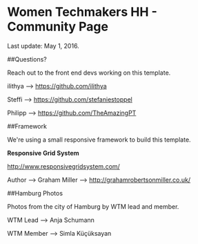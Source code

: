 # Women Techmakers HH - Community Page

Last update: May 1, 2016.

##Questions?

Reach out to the front end devs working on this template.

ilithya --> https://github.com/ilithya

Steffi --> https://github.com/stefaniestoppel

Philipp --> https://github.com/TheAmazingPT

##Framework

We're using a small responsive framework to build this template.

**Responsive Grid System**

http://www.responsivegridsystem.com/

Author --> Graham Miller --> http://grahamrobertsonmiller.co.uk/ 

##Hamburg Photos

Photos from the city of Hamburg by WTM lead and member.

WTM Lead --> Anja Schumann

WTM Member --> Simla K&uuml;&ccedil;&uuml;ksayan
